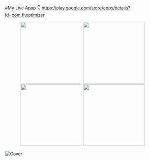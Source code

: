 
#My Live Appp 👇
 https://play.google.com/store/apps/details?id=com.fitoptimizer


<p align="center">
  <img src="https://github.com/user-attachments/assets/85d661fc-aa8b-45a4-8c7f-183413ec1d85" width="200" />
  <img src="https://github.com/user-attachments/assets/98e59ed2-8889-4fa1-945c-a2d4d158bced" width="200" />
  <img src="https://github.com/user-attachments/assets/e7b5db0b-3db1-48a2-9907-a3462192c98e" width="200" />
  <img src="https://github.com/user-attachments/assets/67e284e7-03ad-4f4b-9b8f-a63df236deee" width="200" />
</p>



![Cover](https://github.com/user-attachments/assets/cf44bfd1-7d02-4fbf-a95e-0aaca5f785dd)
